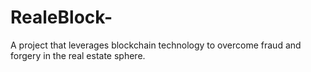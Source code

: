 # RealeBlock-
A  project that leverages blockchain technology to overcome fraud and forgery in the real estate sphere.
